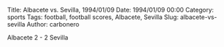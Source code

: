 Title: Albacete vs. Sevilla, 1994/01/09
Date: 1994/01/09 00:00
Category: sports
Tags: football, football scores, Albacete, Sevilla
Slug: albacete-vs-sevilla
Author: carbonero


Albacete 2 - 2 Sevilla
